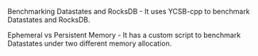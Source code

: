 Benchmarking Datastates and RocksDB - It uses YCSB-cpp to benchmark Datastates and RocksDB.

Ephemeral vs Persistent Memory - It has a custom script to benchmark Datastates under two different memory allocation.
